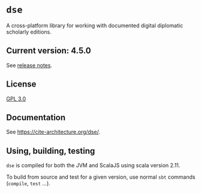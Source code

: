 # `dse`

A cross-platform library for working with documented digital diplomatic scholarly editions.

## Current version: 4.5.0

See [release notes](releases.md).

## License

[GPL 3.0](https://opensource.org/licenses/gpl-3.0.html)


## Documentation

See <https://cite-architecture.org/dse/>.

## Using, building, testing

`dse` is compiled for both the JVM and ScalaJS using scala version  2.11.

To build from source and test for a given version, use normal `sbt` commands (`compile`, `test` ...).
